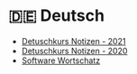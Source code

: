 # 🇩🇪 Deutsch

- [Detuschkurs Notizen - 2021](course-notes-2021.md)
- [Detuschkurs Notizen - 2020](course-notes-2020.md)
- [Software Wortschatz](software-vocab.md)